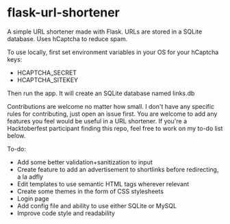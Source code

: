 # flask-url-shortener
A simple URL shortener made with Flask. URLs are stored in a SQLite database. Uses hCaptcha to reduce spam.

To use locally, first set environment variables in your OS for your hCaptcha keys:
-   HCAPTCHA_SECRET
-   HCAPTCHA_SITEKEY

Then run the app. It will create an SQLite database named links.db

Contributions are welcome no matter how small. I don't have any specific rules for contributing, just open an issue first. You are welcome to add any features you feel would be useful in a URL shortener. If you're a Hacktoberfest participant finding this repo, feel free to work on my to-do list below.

To-do:

- Add some better validation+sanitization to input
- Create feature to add an advertisement to shortlinks before redirecting, a la adfly
- Edit templates to use semantic HTML tags wherever relevant
- Create some themes in the form of CSS stylesheets
- Login page
- Add config file and ability to use either SQLite or MySQL
- Improve code style and readability
